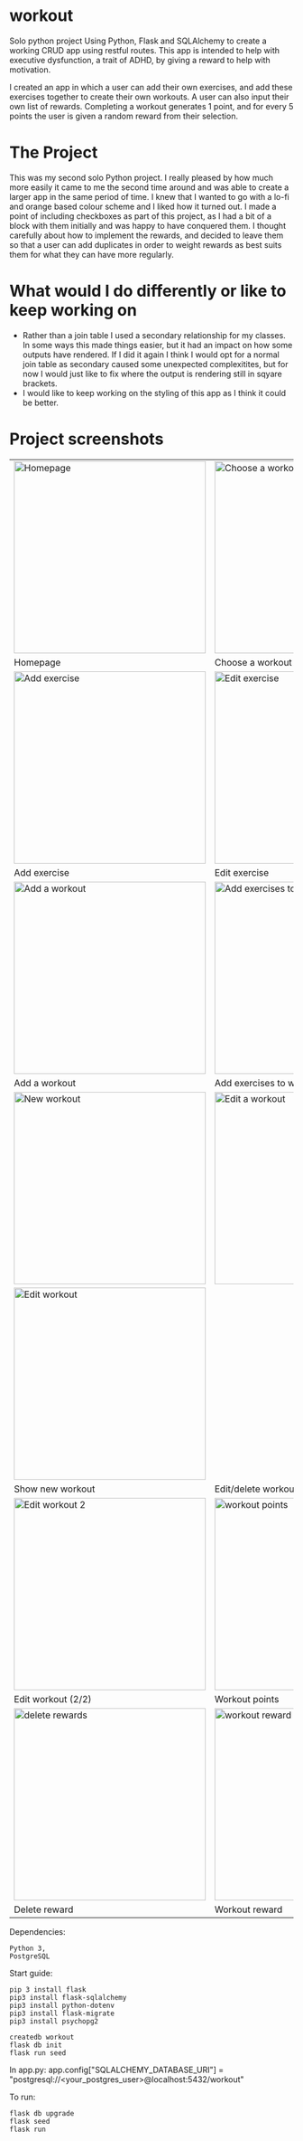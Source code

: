 # workout
Solo python project
Using Python, Flask and SQLAlchemy to create a working CRUD app using restful routes. This app is intended to help with executive dysfunction, a trait of ADHD, by giving a reward to help with motivation.

I created an app in which a user can add their own exercises, and add these exercises together to create their own workouts. 
A user can also input their own list of rewards. Completing a workout generates 1 point, and for every 5 points the user is given a random reward from their selection.


# The Project
This was my second solo Python project. I really pleased by how much more easily it came to me the second time around and was able to create a larger app in the same period of time. I knew that I wanted to go with a lo-fi and orange based colour scheme and I liked how it turned out. I made a point of including checkboxes as part of this project, as I had a bit of a block with them initially and was happy to have conquered them. I thought carefully about how to implement the rewards, and decided to leave them so that a user can add duplicates in order to weight rewards as best suits them for what they can have more regularly.


# What would I do differently or like to keep working on
- Rather than a join table I used a secondary relationship for my classes. In some ways this made things easier, but it had an impact on how some outputs have rendered. If I did it again I think I would opt for a normal join table as secondary caused some unexpected complexitites, but for now I would just like to fix where the output is rendering still in sqyare brackets.
- I would like to keep working on the styling of this app as I think it could be better. 


# Project screenshots

|          |           |           |
| -------- | --------- | --------- |
| <img width="340" alt="Homepage" src="https://github.com/frasey/workout/assets/129194569/a8e00dd5-668e-4046-bece-a4650eedc977"> | <img width="340" alt="Choose a workout" src="https://github.com/frasey/workout/assets/129194569/0d973e24-7d0d-4df5-a947-df501124e49c"> | <img width="340" alt="Select and start workout" src="https://github.com/frasey/workout/assets/129194569/82c161ee-f66f-4af9-b44d-a1d8f285b33a"> |
| Homepage | Choose a workout | Select and start workout |
| <img width="340" alt="Add exercise" src="https://github.com/frasey/workout/assets/129194569/bd41a8f1-9531-4e6e-b5ad-c9eb5fecd69f"> | <img width="340" alt="Edit exercise" src="https://github.com/frasey/workout/assets/129194569/881c264e-389e-40d9-90e0-53a8db8d33b3"> | <img width="340" alt="All exercises" src="https://github.com/frasey/workout/assets/129194569/37ab6e1e-c0eb-41ad-9647-a2ecc716fa82"> |
| Add exercise | Edit exercise | All exercises |
| <img width="340" alt="Add a workout" src="https://github.com/frasey/workout/assets/129194569/a8406674-3a0a-47d7-8601-604ead5eaa70"> | <img width="340" alt="Add exercises to workout" src="https://github.com/frasey/workout/assets/129194569/d86bf5e0-d1cf-4f50-812b-590c6a1f01fd"> | <img width="340" alt="Add exercises to workout 2" src="https://github.com/frasey/workout/assets/129194569/34ccdf34-6e3b-459c-938e-bb9888122a90"> |
| Add a workout | Add exercises to workout (1/2)| Add exercises to workout (2/2) |
| <img width="340" alt="New workout" src="https://github.com/frasey/workout/assets/129194569/62c563d3-fdc9-457a-90ea-6459cc3054e0"> |  <img width="340" alt="Edit a workout" src="https://github.com/frasey/workout/assets/129194569/f40314af-3bb8-4776-9a52-03ea31085680">
| <img width="340" alt="Edit workout" src="https://github.com/frasey/workout/assets/129194569/e86c3a25-5792-486f-88f5-872bf09bfda0"> | 
| Show new workout | Edit/delete workout| Edit workout (1/2) |
| <img width="340" alt="Edit workout 2" src="https://github.com/frasey/workout/assets/129194569/1fffe343-412d-49be-a296-d99ad0eaa52d"> | <img width="340" alt="workout points" src="https://github.com/frasey/workout/assets/129194569/86ea28d7-9e8a-4390-8fca-2870ac49d6fa"> | <img width="340" alt="rewards" src="https://github.com/frasey/workout/assets/129194569/ef044c7d-32a6-4446-af07-b09848a0f6fb"> |
| Edit workout (2/2) | Workout points | Rewards |
| <img width="340" alt="delete rewards" src="https://github.com/frasey/workout/assets/129194569/b69236d0-4028-4c0e-bc2e-fb6e341b3662"> |<img width="340" alt="workout reward" src="https://github.com/frasey/workout/assets/129194569/b76d2371-3f44-4cb7-8f02-e559bf6ddbfa"> |  |
| Delete reward | Workout reward |  |


Dependencies:
```
Python 3,
PostgreSQL
```

Start guide:
```
pip 3 install flask
pip3 install flask-sqlalchemy
pip3 install python-dotenv
pip3 install flask-migrate
pip3 install psychopg2

createdb workout
flask db init
flask run seed
```

In app.py:
app.config["SQLALCHEMY_DATABASE_URI"] = "postgresql://<your_postgres_user>@localhost:5432/workout"


To run:
```
flask db upgrade
flask seed
flask run 
```
